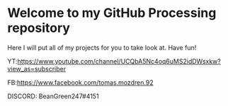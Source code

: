 # Welcome to my GitHub Processing repository
Here I will put all of my projects for you to take look at.
Have fun!

YT:https://www.youtube.com/channel/UCQbA5Nc4oq6uMS2idDWsxkw?view_as=subscriber

FB:https://www.facebook.com/tomas.mozdren.92

DISCORD: BeanGreen247#4151


